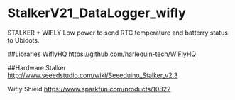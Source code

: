 StalkerV21_DataLogger_wifly
===========================
STALKER + WIFLY Low power to send RTC temperature and batterry status to Ubidots.

##Libraries
WiflyHQ
https://github.com/harlequin-tech/WiFlyHQ

##Hardware
Stalker 
http://www.seeedstudio.com/wiki/Seeeduino_Stalker_v2.3

Wifly Shield
https://www.sparkfun.com/products/10822
